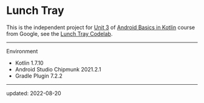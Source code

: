 # Lunch Tray

This is the independent project for [Unit 3] of [Android Basics in Kotlin] course from Google, see the [Lunch Tray Codelab].

[Android Basics in Kotlin]: https://developer.android.com/courses/android-basics-kotlin/course
[Unit 3]: https://developer.android.com/courses/android-basics-kotlin/unit-3
[Lunch Tray Codelab]: https://developer.android.com/codelabs/basic-android-kotlin-training-project-lemonade

----

Environment

- Kotlin 1.7.10
- Android Studio Chipmunk 2021.2.1
- Gradle Plugin 7.2.2

----

updated: 2022-08-20
